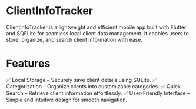 # ClientInfoTracker
ClientInfoTracker is a lightweight and efficient mobile app built with Flutter and SQFLite for seamless local client data management. It enables users to store, organize, and search client information with ease.

# Features
✅ Local Storage – Securely save client details using SQLite.
✅ Categorization – Organize clients into customizable categories.
✅ Quick Search – Retrieve client information effortlessly.
✅ User-Friendly Interface – Simple and intuitive design for smooth navigation.

<div style="display: flex; justify-content: center;">

</div>
<div style="display: flex; justify-content: center;">

</div>


